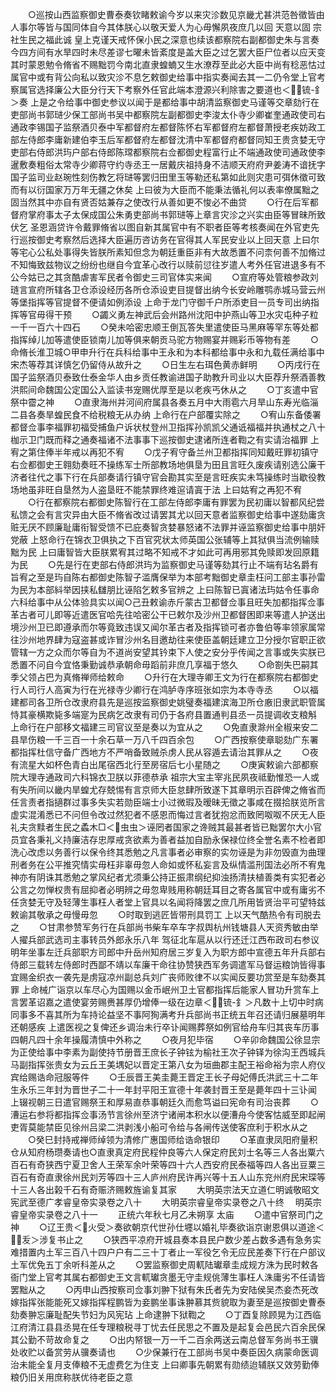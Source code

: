 <!-- { "loadSidebar": true } -->
　　○巡按山西监察御史曹泰奏钦睹敕谕今岁以来灾沴数见京畿尤甚洪范咎徵皆由人事尔等皆与国同体自今其体朕心以敬天爱人为心毋懈夙夜庶几以回  天意以固  宗社生民之福此诚  皇上克谨天戒怀保小民之深意也续该都察院右副都御史朱与言奏今四方间有水旱四时未尽差谬七曜未皆紊度是盖大臣之过乞罢大臣尸位者以应天变其时蒙恩勉令脩省不赐黜罚今南北直隶蝗蝻又生水潦荐至此必大臣中尚有稔恶怙过属官中或有背公向私以致灾沴不息乞敕御史给事中指实奏闻去其一二仍令堂上官考察属官选择廉公大臣分行天下考察外任官此端本澄源兴利除害之要道也＜锍-釒＞奏  上是之令给事中御史参议以闻于是都给事中胡清监察御史马谨等交章劾行在吏部尚书郭琎少保工部尚书吴中都察院左副都御史李浚太仆寺少卿崔奎通政使司右通政李锡国子监祭酒贝泰中军都督府左都督陈怀右军都督府左都督萧授老疾妨政工部左侍郎李庸新建伯李玉后军都督府左都督沈清中军都督府都督同知王贵贪婪无守吏部右侍郎洪玙户部右侍郎陈瑺都察院右佥都御史程富行止不端通政使司通政使李暹敷奏粗俗太常寺少卿蒋守约寺丞王一居戴庆祖持身不洁顺天府府尹姜涛不谙抚字国子监司业赵琬性刻伤教乞将琎等罢归田里玉等勒还私第如此则灾患可弭休徵可致而有以衍国家万万年无疆之休矣  上曰彼为大臣而不能秉法循礼何以表率僚属黜之固当然其中亦自有贤否姑兼存之使改行从善如更不悛必不曲贷
　　○行在后军都督府掌府事太子太保成国公朱勇吏部尚书郭琎等上章言灾沴之兴实由臣等冒昧所致伏乞  圣恩涵贷许令戴罪脩省以图自新其属官中有不职者臣等考核奏闻在外官吏先行巡按御史考察然后选择大臣遍历咨访务在官得其人军民安业以上回天意  上曰尔等宅心公私处事得失皆朕所素知但念为朝廷重臣非有大故悉置不问柰何善不加脩过不知悔致兹物议之纷纷也继自今宜革心改行以赎前愆往岁遣人考外任官进退多有不公今姑已之其贪酷虐害军民者令御史三司官体实来闻
　　○宣府等处管粮参政刘琏言宣府所辖各卫仓添设经历各所仓添设吏目提督出纳今长安岭雕鹗赤城马营云州等堡指挥等官提督不便请如例添设  上命于龙门守御千户所添吏目一员专司出纳指挥等官毋得干预
　　○蠲义勇左神武后会州路州沈阳中护燕山等卫水灾屯种子粒一千一百六十四石
　　○癸未哈密忠顺王倒瓦答失里遣使臣马黑麻等罕东等处都指挥绰儿加等遣使臣锁南儿加等俱来朝贡马驼方物赐宴并赐彩币等物有差
　　○命脩长淮卫城○甲申升行在兵科给事中王永和为本科都给事中永和九载任满给事中宋杰等荐其详慎乞仍留侍从故升之
　　○日生左右珥色黄赤鲜明
　　○丙戌行在国子监祭酒贝泰致仕泰金华人由乡贡任教谕进国子助教升司业以大臣荐升祭酒善教洪熙间命魏国公定国公入监读书宠赐优厚至是以老疾丐休从之
　　○丁亥遣中官祭中霤之神
　　○直隶海州并河间府属县各奏五月中大雨雹六月旱山东寿光临淄二县各奏旱蝗民食不给税粮无从办纳  上命行在户部覆实除之
　　○宥山东备倭署都督佥事李福罪初福受捕鱼户诉状杖登州卫指挥孙凯凯父通诋福福并执通杖之八十枷示卫门既而释之通奏福诸不法事事下巡按御史逮诸所连者鞫之有实请治福罪  上宥之第住俸半年戒以再犯不宥
　　○戊子宥守备兰州卫都指挥同知戴旺罪初镇守右佥都御史王翱劾奏旺不操练军士所部教场地俱垦为田且言旺久废疾请别选公廉干济者往代之事下行在兵部奏请行镇守官会勘其实至是言旺疾实未笃操练时当歇役教场地虽非旺自垦然为人盗垦旺不能禁罪终难逭请寘于法  上曰姑宥之再犯不宥
　　○行在都察院右都御史陈智行在工部左侍郎李庸有罪罢为民初庸以智都风纪尝私馈之会有言灾异由大臣不脩省改过请罢其尤以回天意者监察御史给事中遂劾庸贪赃无厌不顾廉耻庸衔智受馈不已庇奏智贪婪暴怒诸不法罪并诬监察御史给事中朋奸党蔽  上怒命行在锦衣卫俱执之下百官究状太师英国公张辅等上其狱俱当流例输赎黜为民  上曰庸智皆大臣朕累宥其过略不知戒不才如此可再用邪其免赎即发回原籍为民
　　○先是行在吏部右侍郎洪玙为监察御史马谨等劾其行止不端有玷名爵有旨宥之至是玙自陈右都御史陈智子滥膺保举为本部考黜御史章圭枉问工部主事孙雷为民为本部紏举因挟私讎朋比诬陷乞敕多官辨之  上曰陈智已寘诸法玙姑令任事命六科给事中从公体验具实以闻○己丑敕谕赤斤蒙古卫都督佥事且旺失加都指挥佥事革古者可儿即等近遣医官哈先往哈密公干已敕尔及沙州卫都督困即来等遣人护送出境沙州卫已即遵承而尔等竟致违误又闻尔革古者及指挥锁可者亦鲁伯等率领家属常往沙州地界肆为寇盗甚或诈冒沙州名目邀劫往来使臣盖朝廷建立卫分授尔官职正欲管辖一方之众而尔等自为不道尚安望其钤束下人使之安分乎传闻之言事或失实朕已悉置不问自今宜恪秉勤诚恭承朝命毋蹈前非庶几享福于悠久
　　○命劄失巴嗣其季父领占巴为真脩禅师给敕命
　　○升行在大理寺卿王文为行在都察院右都御史行人司行人高寅为行在光禄寺少卿行在鸿胪寺序班张如宗为本寺寺丞
　　○以福建都司各卫所仓改隶府县先是巡按监察御史姚璧奏福建滨海卫所仓廒旧隶武职管属恃其豪横欺毙多端寔为民病乞改隶有司仍于各府县置通判县丞一员提调收支粮斛  上命行在户部移文福建三司官议至是奏以为宜从之
　　○免直隶滁州全椒来安二县旱伤粮一千三百一十余石草一万八千四百余包
　　○广西按察使章聪劾广东署都指挥杜信守备广西地方不严哨备致贼杀虏人民从容遁去请治其罪从之
　　○夜有流星大如杯色青白出尾宿西北行至房宿后七小星随之
　　○庚寅敕谕六部都察院大理寺通政司六科锦衣卫朕以菲德恭承  祖宗大宝主宰兆民夙夜祗勤惟恐一人或有失所间以畿内旱蝗尤存兢惕有言京师大臣怠肆所致遂下其章明示百辟俾之脩省而任言责者指擿群过事多失实若勋臣端士小过微瑕及暧昧无徵之事咸在掇拾朕览所言虚实混淆悉已不问但令改过然犯者不感恩而悔过言者犹抱忿而致罔呶呶不厌无人臣礼夫贪黩者生民之蟊木□＜虫虫＞诬罔者国家之谗贼其最甚者皆已黜罢尔大小官员宜各秉礼义持廉洁存忠厚戒贪欲素为善者益加自励永保禄位终全誉名素不检者即洗心改虑以务善行以保令终其悉勉之凡言事者必审察的实勿诬是为非勿毁直为曲理刑者务在公平推究情实毋枉非辜毋忽人命如或怀私妄言及纵情滥刑国法必所不宥鬼神亦有阴诛其悉勉之掌风纪者尤须秉公持正振肃纲纪抑浊扬清扶植善类有实犯者必公言之勿惮权贵有屈抑者必明辨之毋忽卑贱用称朝廷耳目之寄各属官中或有庸劣不任贪婪无守及轻薄生事枉人者堂上官具以名闻将降罢之庶几所用皆贤治平可望特兹敕谕其敬承之毋慢毋忽
　　○时取到逃匠皆带刑具罚工  上以天气酷热令有司脱去之
　　○甘肃参赞军务行在兵部尚书柴车卒车字叔舆杭州钱塘县人天资秀敏由举人擢兵部武选司主事转员外郎永乐八年  驾征北车扈从以行还迁江西布政司右参议明年坐事左迁兵部职方司郎中升岳州知府居三岁复入为职方郎中宣德五年升兵部右侍郎三载转左侍郎时西鄙不靖以车廉干命往协赞狭西军务调遣军马督运粮饷皆得事宜赐金织衣一袭先是虏寇凉州副总兵刘广丧师败律不以实闻反要功赏至是车劾奏其罪  上命械广诣京以车尽心为国赐以金币岷州卫土官都指挥后能家人冒功升赏车上言罢革诏嘉之遣使宴劳赐赉甚厚仍增俸一级在边章＜锍-釒＞凡数十上切中时病同事多不喜其所为车持论益坚不事阿狥满考升兵部尚书正统五年召还请归展墓明年还朝感疾  上遣医视之复俾还乡调治未行卒讣闻赐葬祭如例官给舟车归其丧车历事四朝凡四十余年操履清慎中外称之
　　○夜月犯毕宿
　　○辛卯命魏国公徐显宗为正使给事中李素为副使持节册晋王庶长子钟铉为榆社王次子钟铎为徐沟王西城兵马副指挥张贵女为云丘王美堣妃以晋定王第八女为垣曲郡主配王裕命裕为宗人府仪宾给赐诰命冠服等件
　　○壬辰晋王美圭薨王晋定王长子母妃傅氏洪武三十二年生永乐三年封为晋世子二十一年封平阳王宣德十年袭封晋王至是薨年四十三讣闻  上辍视朝三日遣官赐祭王和厚易直恭事朝廷久而愈笃谥曰宪命有司治丧葬
　　○漕运右参将都指挥佥事汤节言徐州至济宁诸闸本积水以便漕舟今使客怙威至即起闸吏胥莫能禁臣见徐州吕梁二洪剥浅小船可令给与各闸传送使客庶利于积水从之
　　○癸巳封持戒禅师绰领为清修广惠国师给诰命银印
　　○革直隶凤阳府量积仓从知府杨瓒奏请也○直隶真定府民程仲良等六人保定府民刘士名等三人各出粟六百石有奇狭西宁夏卫舍人王荣军余叶荣等四十六人西安府民泰福等四人各出豆粟三百石有奇直隶徐州民刘芳等四十三人庐州府民许再兴等十五人山东兖州府民宋琛等十三人各出榖千石有奇赈济赐敕旌谕复其家
　　大明英宗法天立道仁明诚敬昭文宪武至德广孝睿皇帝实录卷之八十
　　大明英宗睿皇帝实录卷之八十终
　明英宗睿皇帝实录卷之八十一
　　正统六年秋七月乙未朔享  太庙
　　○遣中官祭司门之神
　　○辽王贵＜火受＞奏欲朝京代世孙仕壥以婚礼毕奏欲诣京谢恩俱以道途＜叐＞涉复书止之
　　○狭西平凉府开城县奏本县民户数少差占数多遇有急务实难措置内土军三百八十四户户有二三十丁者止一军役乞令无应民差奏下行在户部议土军优免五丁余听科差从之
　　○罢监察御史周軏陆瓛章圭成规方洙为民时敕各衙门堂上官考其属右都御史王文言軏瓛贪墨无守圭规佻薄生事枉人洙庸劣不任请皆罢黜从之
　　○丙申山西按察司佥事刘翀下狱有朱氏者先为安陆侯吴杰妾杰死改嫁指挥张能能死又嫁指挥程鹏皆为妾鹏坐事诛翀慕其赀貌取为妻至是巡按御史曹泰劾奏翀忘廉耻配失节妇为风宪玷  上命逮翀下狱鞫之
　　○丁酉复除顾晃为江西临江府清江县县丞晃在任专理粮税寻丁忧去任民思之不置及是起复会邑民六百余民保其公勤不苛故命复之
　　○出内帑银一万一千二百余两送云南总督军务尚书王骥处收贮以备赏劳从骥奏请也
　　○少保兼行在工部尚书吴中奏臣因久病蒙命医调治未能全复月支俸粮不无虚费乞为住支  上曰卿事先朝累有勋绩迨辅朕又效劳勤俸粮仍旧关用庶称朕优待老臣之意
